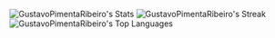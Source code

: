 ![GustavoPimentaRibeiro's Stats](https://github-readme-stats.vercel.app/api?username=GustavoPimentaRibeiro&theme=react&show_icons=true&hide_border=true&count_private=true)
![GustavoPimentaRibeiro's Streak](https://github-readme-streak-stats.herokuapp.com/?user=GustavoPimentaRibeiro&theme=react&hide_border=true)
![GustavoPimentaRibeiro's Top Languages](https://github-readme-stats.vercel.app/api/top-langs/?username=GustavoPimentaRibeiro&theme=react&show_icons=true&hide_border=true&layout=compact)
